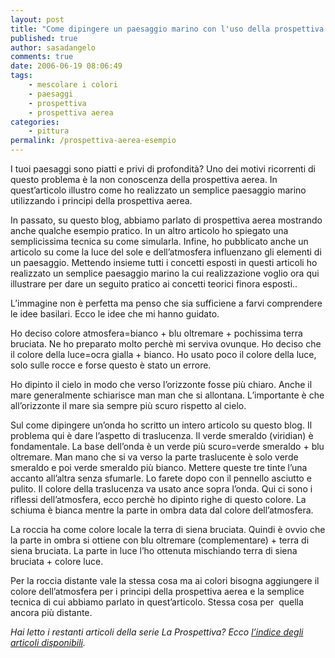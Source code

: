 ```yaml
---
layout: post
title: "Come dipingere un paesaggio marino con l'uso della prospettiva aerea."
published: true
author: sasadangelo
comments: true
date: 2006-06-19 08:06:49
tags:
    - mescolare i colori
    - paesaggi
    - prospettiva
    - prospettiva aerea
categories:
    - pittura
permalink: /prospettiva-aerea-esempio
---
```




  I tuoi paesaggi sono piatti e privi di profondità? Uno dei motivi ricorrenti di questo problema è la non conoscenza della prospettiva aerea. In quest&#8217;articolo illustro come ho realizzato un semplice paesaggio marino utilizzando i principi della prospettiva aerea.





  In passato, su questo blog, abbiamo parlato di prospettiva aerea mostrando anche qualche esempio pratico. In un altro articolo ho spiegato una semplicissima tecnica su come simularla. Infine, ho pubblicato anche un articolo su come la luce del sole e dell&#8217;atmosfera influenzano gli elementi di un paesaggio. Mettendo insieme tutti i concetti esposti in questi articoli ho realizzato un semplice paesaggio marino la cui realizzazione voglio ora qui illustrare per dare un seguito pratico ai concetti teorici finora esposti..





  L&#8217;immagine non è perfetta ma penso che sia sufficiene a farvi comprendere le idee basilari. Ecco le idee che mi hanno guidato.



  Ho deciso colore atmosfera=bianco + blu oltremare + pochissima terra bruciata. Ne ho preparato molto perchè mi serviva ovunque. Ho deciso che il colore della luce=ocra gialla + bianco. Ho usato poco il colore della luce, solo sulle rocce e forse questo è stato un errore.


  Ho dipinto il cielo in modo che verso l&#8217;orizzonte fosse più chiaro. Anche il mare generalmente schiarisce man man che si allontana. L&#8217;importante è che all&#8217;orizzonte il mare sia sempre più scuro rispetto al cielo.


  Sul come dipingere un&#8217;onda ho scritto un intero articolo su questo blog. Il problema qui è dare l&#8217;aspetto di traslucenza. Il verde smeraldo (viridian) è fondamentale. La base dell&#8217;onda è un verde più scuro=verde smeraldo + blu oltremare. Man mano che si va verso la parte traslucente è solo verde smeraldo e poi verde smeraldo più bianco. Mettere queste tre tinte l&#8217;una accanto all&#8217;altra senza sfumarle. Lo farete dopo con il pennello asciutto e pulito. Il colore della traslucenza va usato ance sopra l&#8217;onda. Qui ci sono i riflessi dell&#8217;atmosfera, ecco perchè ho dipinto righe di questo colore. La schiuma è bianca mentre la parte in ombra data dal colore dell&#8217;atmosfera.


  La roccia ha come colore locale la terra di siena bruciata. Quindi è ovvio che la parte in ombra si ottiene con blu oltremare (complementare) + terra di siena bruciata. La parte in luce l&#8217;ho ottenuta mischiando terra di siena bruciata + colore luce.


  Per la roccia distante vale la stessa cosa ma ai colori bisogna aggiungere il colore dell&#8217;atmosfera per i principi della prospettiva aerea e la semplice tecnica di cui abbiamo parlato in quest&#8217;articolo. Stessa cosa per  quella ancora più distante.


_Hai letto i restanti articoli della serie La Prospettiva? Ecco [l’indice degli articoli disponibili][1]._

 [1]: https://www.disegnoepittura.it/prospettiva/ "La Prospettiva"
